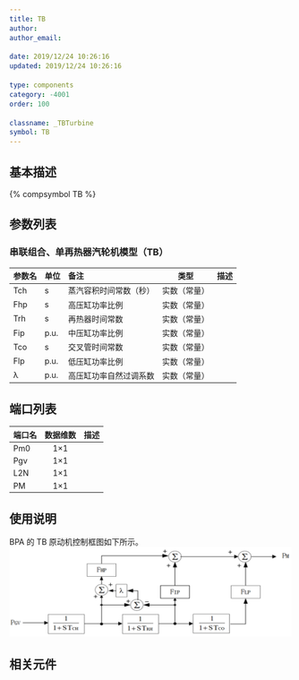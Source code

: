 ```yaml
---
title: TB
author:
author_email:

date: 2019/12/24 10:26:16
updated: 2019/12/24 10:26:16

type: components
category: -4001
order: 100

classname: _TBTurbine
symbol: TB
---
```


## 基本描述

{% compsymbol TB %}

## 参数列表

### 串联组合、单再热器汽轮机模型（TB）

| 参数名 | 单位 | 备注                   |     类型     | 描述 |
| :----- | :--- | :--------------------- | :----------: | :--- |
| Tch    | s    | 蒸汽容积时间常数（秒） | 实数（常量） |      |
| Fhp    | s    | 高压缸功率比例         | 实数（常量） |      |
| Trh    | s    | 再热器时间常数         | 实数（常量） |      |
| Fip    | p.u. | 中压缸功率比例         | 实数（常量） |      |
| Tco    | s    | 交叉管时间常数         | 实数（常量） |      |
| Flp    | p.u. | 低压缸功率比例         | 实数（常量） |      |
| λ      | p.u. | 高压缸功率自然过调系数 | 实数（常量） |      |

## 端口列表

| 端口名 | 数据维数 | 描述 |
| :----- | :------: | :--- |
| Pm0    |   1×1    |      |
| Pgv    |   1×1    |      |
| L2N    |   1×1    |      |
| PM     |   1×1    |      |

## 使用说明

BPA 的 TB 原动机控制框图如下所示。
![等效图](comp_Governors/TB.png)

## 相关元件
